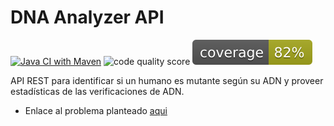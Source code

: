 # DNA Analyzer API 

[![Java CI with Maven](https://github.com/RayDiazVega/dna-analyzer-api/actions/workflows/build.yml/badge.svg?branch=main)](https://github.com/RayDiazVega/dna-analyzer-api/actions/workflows/build.yml) ![code quality score](https://api.codiga.io/project/32332/score/svg) ![.github/workflows/coverage.yml](https://raw.githubusercontent.com/RayDiazVega/dna-analyzer-api/main/.github/badges/coverage.svg?token=GHSAT0AAAAAABS6A7OLKTTJDEY267OTCKSOYSHCDMA)


API REST para identificar si un humano es mutante según su ADN y proveer estadísticas de las verificaciones de ADN.

- Enlace al problema planteado [aqui](https://github.com/RayDiazVega/dna-analyzer-api/blob/main/static/Examen_Mercadolibre_-_Mutantes.pdf)
